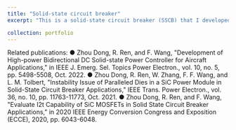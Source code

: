 ```yaml
---
title: "Solid-state circuit breaker"
excerpt: "This is a solid-state circuit breaker (SSCB) that I developed in 2022. #UTK <br/> <img src='/images/SSPC.png'> <br/> It is also called solid-state power controller in aircraft applications. I designed and developed the liquid-cooled 1 kV 500 A SSPC with an efficiency of 99.51% and a specific power of 112.4 kW/kg, which significantly suppasses the state-of-the-art value of 82 kW/kg. I also performed analysis and proposed solutions for the parallel instability issue of multi-die paralleled SiC power module and addressed the high clamping ratio of high power TVS diodes."

collection: portfolio
---
```


Related publications:
●	Zhou Dong, R. Ren, and F. Wang, "Development of High-power Bidirectional DC Solid-state Power Controller for Aircraft Applications," in IEEE J. Emerg. Sel. Topics Power Electron., vol. 10, no. 5, pp. 5498-5508, Oct. 2022.
●	Zhou Dong, R. Ren, W. Zhang, F. F. Wang, and L. M. Tolbert, "Instability Issue of Paralleled Dies in a SiC Power Module in Solid-State Circuit Breaker Applications," IEEE Trans. Power Electron., vol. 36, no. 10, pp. 11763-11773, Oct. 2021.
●	Zhou Dong, R. Ren, and F. Wang, "Evaluate I2t Capability of SiC MOSFETs in Solid State Circuit Breaker Applications," in 2020 IEEE Energy Conversion Congress and Exposition (ECCE), 2020, pp. 6043-6048.
